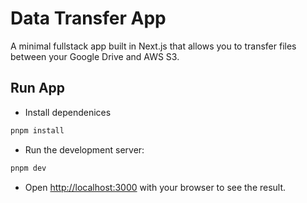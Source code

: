 # Data Transfer App

A minimal fullstack app built in Next.js that allows you to transfer files between your Google Drive and AWS S3.

## Run App
- Install dependenices
```bash
pnpm install
```
- Run the development server:
```bash
pnpm dev
```
- Open [http://localhost:3000](http://localhost:3000) with your browser to see the result.
